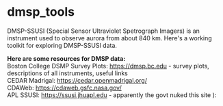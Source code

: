 # dmsp_tools
DMSP-SSUSI (Special Sensor Ultraviolet Spetrograph Imagers) is an instrument used to observe aurora from about 840 km. Here's a working toolkit for exploring DMSP-SSUSI data.

**Here are some resources for DMSP data:** \
Boston College DSMP Survey Plots: https://dmsp.bc.edu - survey plots, descriptions of all instruments, useful links \
CEDAR Madrigal: https://cedar.openmadrigal.org/ \
CDAWeb: https://cdaweb.gsfc.nasa.gov/  \
APL SSUSI:
https://ssusi.jhuapl.edu - apparently the govt nuked this site ): 

